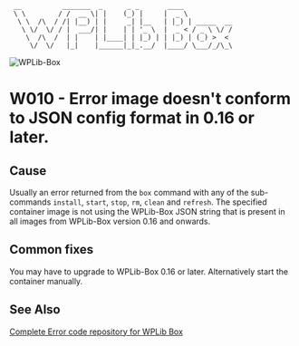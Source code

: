 ```
 __          _______  _      _ _       ____
 \ \        / /  __ \| |    (_) |     |  _ \
  \ \  /\  / /| |__) | |     _| |__   | |_) | _____  __
   \ \/  \/ / |  ___/| |    | | '_ \  |  _ < / _ \ \/ /
    \  /\  /  | |    | |____| | |_) | | |_) | (_) >  <
     \/  \/   |_|    |______|_|_.__/  |____/ \___/_/\_\
```

![WPLib-Box](https://github.com/wplib/wplib-box/blob/master/WPLib-Box-100x.png)

# W010 - Error image doesn't conform to JSON config format in 0.16 or later.

## Cause
Usually an error returned from the `box` command with any of the sub-commands `install`, `start`, `stop`, `rm`, `clean` and `refresh`.
The specified container image is not using the WPLib-Box JSON string that is present in all images from WPLib-Box version 0.16 and onwards.

## Common fixes
You may have to upgrade to WPLib-Box 0.16 or later.
Alternatively start the container manually.

### 


## See Also
[Complete Error code repository for WPLib Box](https://github.com/wplib/wplib-box/tree/master/docs/errors)


